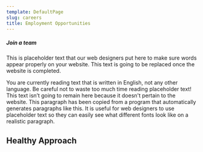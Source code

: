 ```yaml
---
template: DefaultPage
slug: careers
title: Employment Opportunities
---
```

##### Join a team

This is placeholder text that our web designers put here to make sure words appear properly on your website. This text is going to be replaced once the website is completed.

You are currently reading text that is written in English, not any other language. Be careful not to waste too much time reading placeholder text! This text isn’t going to remain here because it doesn't pertain to the website. This paragraph has been copied from a program that automatically generates paragraphs like this. It is useful for web designers to use placeholder text so they can easily see what different fonts look like on a realistic paragraph.

## Healthy Approach
